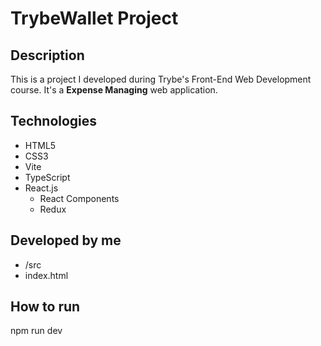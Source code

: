 # TrybeWallet Project
## Description
This is a project I developed during Trybe's Front-End Web Development course. It's a **Expense Managing** web application.

## Technologies
- HTML5
- CSS3
- Vite
- TypeScript
- React.js
  - React Components
  - Redux

## Developed by me
- /src
- index.html

## How to run
npm run dev
